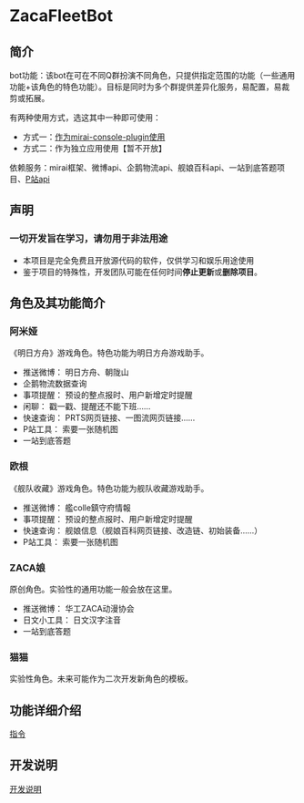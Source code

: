 # ZacaFleetBot

## 简介

bot功能：该bot在可在不同Q群扮演不同角色，只提供指定范围的功能（一些通用功能+该角色的特色功能）。目标是同时为多个群提供差异化服务，易配置，易裁剪或拓展。

有两种使用方式，选这其中一种即可使用：

- 方式一：[作为mirai-console-plugin使用](docs/作为mirai-console-plugin使用.md)
- 方式二：作为独立应用使用【暂不开放】

依赖服务：mirai框架、微博api、企鹅物流api、舰娘百科api、一站到底答题项目、[P站api](https://pximg.rainchan.win/)

## 声明

### 一切开发旨在学习，请勿用于非法用途

- 本项目是完全免费且开放源代码的软件，仅供学习和娱乐用途使用
- 鉴于项目的特殊性，开发团队可能在任何时间**停止更新**或**删除项目**。

## 角色及其功能简介

### 阿米娅

《明日方舟》游戏角色。特色功能为明日方舟游戏助手。

- 推送微博： 明日方舟、朝陇山
- 企鹅物流数据查询
- 事项提醒： 预设的整点报时、用户新增定时提醒
- 闲聊： 戳一戳、提醒还不能下班……
- 快速查询： PRTS网页链接、一图流网页链接……
- P站工具： 索要一张随机图
- 一站到底答题

### 欧根

《舰队收藏》游戏角色。特色功能为舰队收藏游戏助手。

- 推送微博： 艦colle鎮守府情報
- 事项提醒： 预设的整点报时、用户新增定时提醒
- 快速查询： 舰娘信息（舰娘百科网页链接、改造链、初始装备……）
- P站工具： 索要一张随机图

### ZACA娘

原创角色。实验性的通用功能一般会放在这里。

- 推送微博： 华工ZACA动漫协会
- 日文小工具： 日文汉字注音
- 一站到底答题

### 猫猫

实验性角色。未来可能作为二次开发新角色的模板。

## 功能详细介绍

[指令](docs/指令.md)

## 开发说明

[开发说明](docs/开发说明.md)

